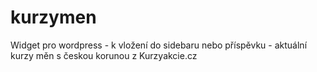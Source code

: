 # kurzymen
Widget pro wordpress - k vložení do sidebaru nebo příspěvku - aktuální kurzy měn s českou korunou z Kurzyakcie.cz
